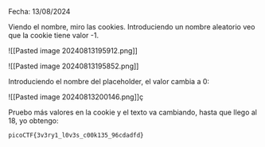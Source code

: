 Fecha: 13/08/2024

Viendo el nombre, miro las cookies. Introduciendo un nombre aleatorio veo que la cookie tiene valor -1.

![[Pasted image 20240813195912.png]]

![[Pasted image 20240813195852.png]]

Introduciendo el nombre del placeholder, el valor cambia a 0:

![[Pasted image 20240813200146.png]]ç

Pruebo más valores en la cookie y el texto va cambiando, hasta que llego al 18, yo obtengo: 

`picoCTF{3v3ry1_l0v3s_c00k135_96cdadfd}`
